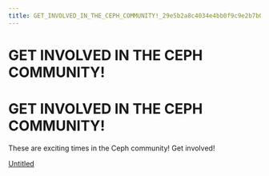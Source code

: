 ```yaml
---
title: GET_INVOLVED_IN_THE_CEPH_COMMUNITY!_29e5b2a8c4034e4bb0f9c9e2b7b0e6b2
---
```


# GET INVOLVED IN THE CEPH COMMUNITY!

# GET INVOLVED IN THE CEPH COMMUNITY!

These are exciting times in the Ceph community! Get involved!

[Untitled](GET%20INVOLVED%20IN%20THE%20CEPH%20COMMUNITY!%2029e5b2a8c4034e4bb0f9c9e2b7b0e6b2/Untitled%20Database%20d36ceb499dfe485aa8fa05e81134c132.csv)